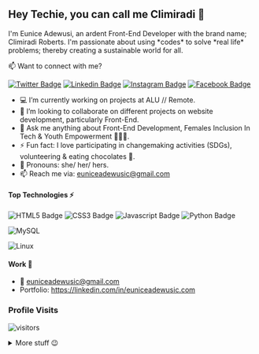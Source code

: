## Hey Techie, you can call me Climiradi 👋

I'm Eunice Adewusi, an ardent Front-End Developer with the brand name; Climiradi Roberts. I'm passionate about using \*codes\* to solve \*real life\* problems; thereby creating a sustainable world for all.

:mailbox: Want to connect with me?

[![Twitter Badge](https://img.shields.io/badge/-TechieClimi_-1ca0f1?style=flat&labelColor=1ca0f1&logo=twitter&logoColor=white)](https://twitter.com/.TechieClimi_) [![Linkedin Badge](https://img.shields.io/badge/-Eunice_Adewusi-0e76a8?style=flat&labelColor=0e76a8&logo=linkedin&logoColor=white)](https://www.linkedin.com/in/euniceadewusic/) [![Instagram Badge](https://img.shields.io/badge/-climiradiroberts-e84393?style=flat&labelColor=e84393&logo=instagram&logoColor=white)](https://instagram.com/climiradiroberts) [![Facebook Badge](https://img.shields.io/badge/-Climiradi_Roberts-3b5998?style=flat&labelColor=3b5998&logo=facebook&logoColor=white)](https://facebook.com/climiradi)

- 💻 I’m currently working on projects at ALU // Remote.
- 💞️ I’m looking to collaborate on different projects on website development, particularly Front-End.
- 💬 Ask me anything about Front-End Development, Females Inclusion In Tech & Youth Empowerment 👩‍🎓👩‍.
- ⚡ Fun fact: I love participating in changemaking activities (SDGs), volunteering & eating chocolates 🍫.
- 👀 Pronouns: she/ her/ hers.
- 📫 Reach me via: euniceadewusic@gmail.com

#### Top Technologies ⚡️

![HTML5 Badge](https://img.shields.io/badge/-html5-E34F26?style=for-the-badge&labelColor=black&logo=html5&logoColor=E34F26) ![CSS3 Badge](https://img.shields.io/badge/-css3-1572B6?style=for-the-badge&labelColor=black&logo=css3&logoColor=1572B6) ![Javascript Badge](https://img.shields.io/badge/-Javascript-F0DB4F?style=for-the-badge&labelColor=black&logo=javascript&logoColor=F0DB4F) ![Python Badge](https://img.shields.io/badge/-python-1572B6?style=for-the-badge&labelColor=black&logo=python&logoColor=1572B6)

![MySQL](https://img.shields.io/badge/MySQL-4479A1?style=for-the-badge&logo=mysql&logoColor=white)

![Linux](https://img.shields.io/badge/Linux-FCC624?style=for-the-badge&logo=linux&logoColor=black)

#### Work 💼

- :email: euniceadewusic@gmail.com
- Portfolio: https://linkedin.com/in/euniceadewusic.com

### Profile Visits

![visitors](https://komarev.com/ghpvc/?username=eadewusic)


<details>
<summary>
  More stuff 😉 
</summary>

#### Coderank Stats 😅
![Coderank Stats](https://cr-ss-service.azurewebsites.net/api/ScreenShot?widget=summary&username=climiradiroberts)

#### Github Stats 😁
![Github stats](https://github-readme-stats.vercel.app/api?username=eadewusic&count_private=true&theme=dark&hide=contribs,issues)

#### Wakatime Stats 🚶🏾‍♂️ 
![Wakatime Stats](https://wakatime.com/share/@f05dbbcc-977a-4174-affa-e3903e02de84/76eff073-16c2-4bc8-a571-83bcfa6614ba.svg)

</details>

